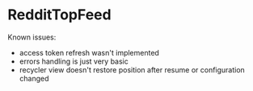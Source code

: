 # RedditTopFeed

Known issues:
- access token refresh wasn't implemented
- errors handling is just very basic
- recycler view doesn't restore position after resume or configuration changed
